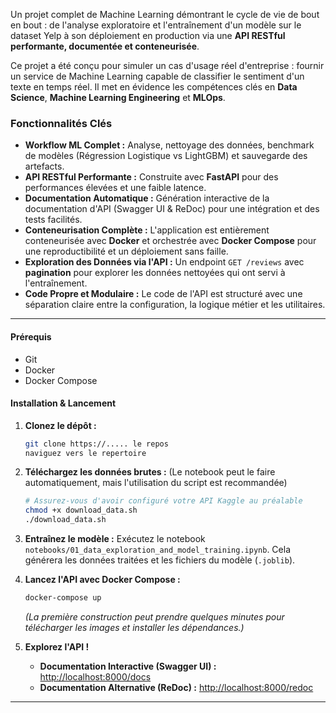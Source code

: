 Un projet complet de Machine Learning démontrant le cycle de vie de bout en bout : de l'analyse exploratoire et l'entraînement d'un modèle sur le dataset Yelp à son déploiement en production via une **API RESTful performante, documentée et conteneurisée**.

Ce projet a été conçu pour simuler un cas d'usage réel d'entreprise : fournir un service de Machine Learning capable de classifier le sentiment d'un texte en temps réel. Il met en évidence les compétences clés en **Data Science**, **Machine Learning Engineering** et **MLOps**.

###  Fonctionnalités Clés

*   **Workflow ML Complet :** Analyse, nettoyage des données, benchmark de modèles (Régression Logistique vs LightGBM) et sauvegarde des artefacts.
*   **API RESTful Performante :** Construite avec **FastAPI** pour des performances élevées et une faible latence.
*   **Documentation Automatique :** Génération interactive de la documentation d'API (Swagger UI & ReDoc) pour une intégration et des tests facilités.
*   **Conteneurisation Complète :** L'application est entièrement conteneurisée avec **Docker** et orchestrée avec **Docker Compose** pour une reproductibilité et un déploiement sans faille.
*   **Exploration des Données via l'API :** Un endpoint `GET /reviews` avec **pagination** pour explorer les données nettoyées qui ont servi à l'entraînement.
*   **Code Propre et Modulaire :** Le code de l'API est structuré avec une séparation claire entre la configuration, la logique métier et les utilitaires.

---


#### Prérequis
*   Git
*   Docker
*   Docker Compose

#### Installation & Lancement

1.  **Clonez le dépôt :**
    ```bash
    git clone https://..... le repos
    naviguez vers le repertoire
    ```

2.  **Téléchargez les données brutes :**
    (Le notebook peut le faire automatiquement, mais l'utilisation du script est recommandée)
    ```bash
    # Assurez-vous d'avoir configuré votre API Kaggle au préalable
    chmod +x download_data.sh
    ./download_data.sh
    ```

3.  **Entraînez le modèle :**
    Exécutez le notebook `notebooks/01_data_exploration_and_model_training.ipynb`. Cela générera les données traitées et les fichiers du modèle (`.joblib`).

4.  **Lancez l'API avec Docker Compose :**
    ```bash
    docker-compose up
    ```
    *(La première construction peut prendre quelques minutes pour télécharger les images et installer les dépendances.)*

5.  **Explorez l'API !**
    *   **Documentation Interactive (Swagger UI) :** [http://localhost:8000/docs](http://localhost:8000/docs)
    *   **Documentation Alternative (ReDoc) :** [http://localhost:8000/redoc](http://localhost:8000/redoc)

---
